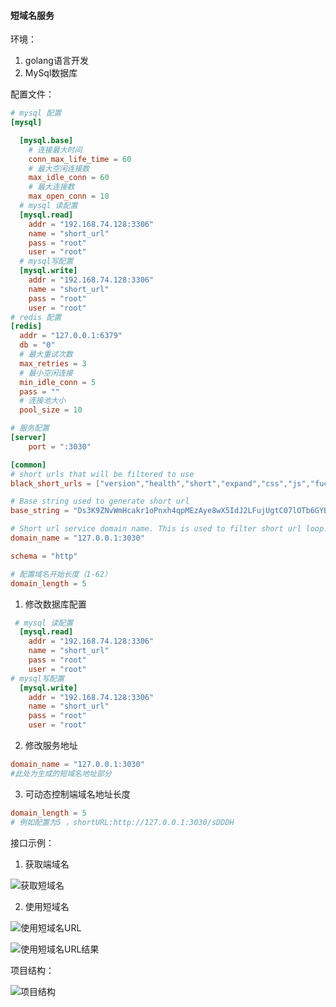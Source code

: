 #### 短域名服务

环境：

1. golang语言开发
2. MySql数据库

配置文件：

```toml
# mysql 配置
[mysql]

  [mysql.base]
    # 连接最大时间
    conn_max_life_time = 60
    # 最大空闲连接数
    max_idle_conn = 60
    # 最大连接数
    max_open_conn = 10
  # mysql 读配置
  [mysql.read]
    addr = "192.168.74.128:3306"
    name = "short_url"
    pass = "root"
    user = "root"
  # mysql写配置
  [mysql.write]
    addr = "192.168.74.128:3306"
    name = "short_url"
    pass = "root"
    user = "root"
# redis 配置
[redis]
  addr = "127.0.0.1:6379"
  db = "0"
  # 最大重试次数
  max_retries = 3
  # 最小空闲连接
  min_idle_conn = 5
  pass = ""
  # 连接池大小
  pool_size = 10

# 服务配置
[server]
    port = ":3030"

[common]
# short urls that will be filtered to use
black_short_urls = ["version","health","short","expand","css","js","fuck","stupid"]

# Base string used to generate short url
base_string = "Ds3K9ZNvWmHcakr1oPnxh4qpMEzAye8wX5IdJ2LFujUgtC07lOTb6GYBQViSfR"

# Short url service domain name. This is used to filter short url loop.
domain_name = "127.0.0.1:3030"

schema = "http"

# 配置域名开始长度（1-62）
domain_length = 5
```

1. 修改数据库配置

```toml
 # mysql 读配置
  [mysql.read]
    addr = "192.168.74.128:3306"
    name = "short_url"
    pass = "root"
    user = "root"
# mysql写配置
  [mysql.write]
    addr = "192.168.74.128:3306"
    name = "short_url"
    pass = "root"
    user = "root"
```

2. 修改服务地址

```toml
domain_name = "127.0.0.1:3030"
#此处为生成的短域名地址部分
```

3. 可动态控制端域名地址长度

```toml
domain_length = 5
# 例如配置为5 ，shortURL:http://127.0.0.1:3030/sDDDH
```

接口示例：

1. 获取端域名

![获取短域名](D:\code_go\short-url\image\获取短域名.png)

2. 使用短域名

![使用短域名URL](D:\code_go\short-url\image\使用短域名URL.png)

![使用短域名URL结果](D:\code_go\short-url\image\使用短域名URL结果.png)

项目结构：

![项目结构](D:\code_go\short-url\image\项目结构.png)
